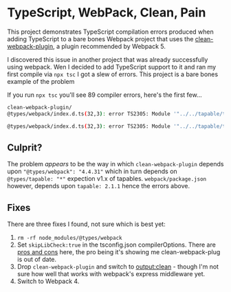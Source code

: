 # TypeScript, WebPack, Clean, Pain

This project demonstrates TypeScript compilation errors produced when adding TypeScript to a bare bones Webpack project that uses the [clean-webpack-plugin](https://www.npmjs.com/package/clean-webpack-plugin), a plugin recommended by Webpack 5.

I discovered this issue in another project that was already successfully using webpack.  Wen I decided to add TypeScript support to it and ran my first compile via `npx tsc` I got a slew of errors. This project is a bare bones example of the problem


If you run `npx tsc` you'll see 89 compiler errors, here's the first few...

``` sh
clean-webpack-plugin/
@types/webpack/index.d.ts(32,3): error TS2305: Module '"../../tapable/tapable"' has no exported member 'Tapable'.

@types/webpack/index.d.ts(32,3): error TS2305: Module '"../../tapable/tapable"' has no exported member 'Tapable'.
```

## Culprit?
The problem *appears* to be the way in which `clean-webpack-plugin` depends upon `"@types/webpack": "4.4.31"` which in turn depends on `@types/tapable: "*"` expection v1.x of tapables. `webpack/package.json` however, depends upon `tapable: 2.1.1` hence the errors above.

## Fixes
There are three fixes I found, not sure which is best yet:

1. `rm -rf node_modules/@types/webpack`
1. Set `skipLibCheck:true` in the tsconfig.json compilerOptions. There are [pros and cons](https://dd.engineering/blog/typescript-the-skiplibcheck-option-explained) here, the pro being it's showing me clean-webpack-plug is out of date.
1. Drop `clean-webpack-plugin` and switch to [output:clean](https://webpack.js.org/guides/output-management/#cleaning-up-the-dist-folder) - though I'm not sure how well that works with webpack's express middleware yet.
1. Switch to Webpack 4.

